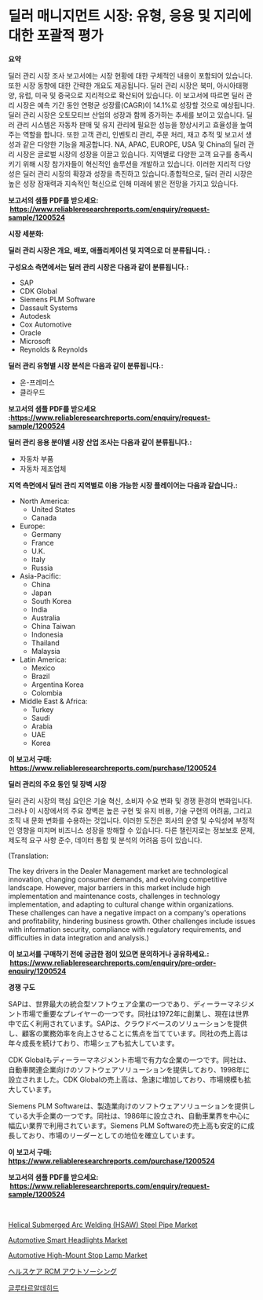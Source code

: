 <p><h1>딜러 매니지먼트 시장: 유형, 응용 및 지리에 대한 포괄적 평가</h1></p><p><strong>요약</strong></p>
<p><p>딜러 관리 시장 조사 보고서에는 시장 현황에 대한 구체적인 내용이 포함되어 있습니다. 또한 시장 동향에 대한 간략한 개요도 제공됩니다. 딜러 관리 시장은 북미, 아시아태평양, 유럽, 미국 및 중국으로 지리적으로 확산되어 있습니다. 이 보고서에 따르면 딜러 관리 시장은 예측 기간 동안 연평균 성장률(CAGR)이 14.1%로 성장할 것으로 예상됩니다.딜러 관리 시장은 오토모티브 산업의 성장과 함께 증가하는 추세를 보이고 있습니다. 딜러 관리 시스템은 자동차 판매 및 유지 관리에 필요한 성능을 향상시키고 효율성을 높여주는 역할을 합니다. 또한 고객 관리, 인벤토리 관리, 주문 처리, 재고 추적 및 보고서 생성과 같은 다양한 기능을 제공합니다. NA, APAC, EUROPE, USA 및 China의 딜러 관리 시장은 글로벌 시장의 성장을 이끌고 있습니다. 지역별로 다양한 고객 요구를 충족시키기 위해 시장 참가자들이 혁신적인 솔루션을 개발하고 있습니다. 이러한 지리적 다양성은 딜러 관리 시장의 확장과 성장을 촉진하고 있습니다.종합적으로, 딜러 관리 시장은 높은 성장 잠재력과 지속적인 혁신으로 인해 미래에 밝은 전망을 가지고 있습니다.</p></p>
<p><strong>보고서의 샘플 PDF를 받으세요: &nbsp;<a href="https://www.reliableresearchreports.com/enquiry/request-sample/1200524">https://www.reliableresearchreports.com/enquiry/request-sample/1200524</a></strong></p>
<p><strong>시장 세분화:</strong></p>
<p><strong> 딜러 관리 시장은 개요, 배포, 애플리케이션 및 지역으로 더 분류됩니다. :</strong></p>
<p><strong>구성요소 측면에서는 딜러 관리 시장은 다음과 같이 분류됩니다.:</strong></p>
<p><ul><li>SAP</li><li>CDK Global</li><li>Siemens PLM Software</li><li>Dassault Systems</li><li>Autodesk</li><li>Cox Automotive</li><li>Oracle</li><li>Microsoft</li><li>Reynolds & Reynolds</li></ul></p>
<p><strong> 딜러 관리 유형별 시장 분석은 다음과 같이 분류됩니다.:</strong></p>
<p><ul><li>온-프레미스</li><li>클라우드</li></ul></p>
<p><strong>보고서의 샘플 PDF를 받으세요 :<a href="https://www.reliableresearchreports.com/enquiry/request-sample/1200524">https://www.reliableresearchreports.com/enquiry/request-sample/1200524</a></strong></p>
<p><strong> 딜러 관리 응용 분야별 시장 산업 조사는 다음과 같이 분류됩니다.:</strong></p>
<p><ul><li>자동차 부품</li><li>자동차 제조업체</li></ul></p>
<p><strong>지역 측면에서 딜러 관리 지역별로 이용 가능한 시장 플레이어는 다음과 같습니다.:</strong></p>
<p><ul>
    <li>
        North America:
        <ul>
            <li>United States</li>
            <li>Canada</li>
        </ul>
    </li>
    <li>
        Europe:
        <ul>
            <li>Germany</li>
            <li>France</li>
            <li>U.K.</li>
            <li>Italy</li>
            <li>Russia</li>
        </ul>
    </li>
    <li>
        Asia-Pacific:
        <ul>
            <li>China</li>
            <li>Japan</li>
            <li>South Korea</li>
            <li>India</li>
            <li>Australia</li>
            <li>China Taiwan</li>
            <li>Indonesia</li>
            <li>Thailand</li>
            <li>Malaysia</li>
        </ul>
    </li>
    <li>
        Latin America:
        <ul>
            <li>Mexico</li>
            <li>Brazil</li>
            <li>Argentina Korea</li>
            <li>Colombia</li>
        </ul>
    </li>
    <li>
        Middle East & Africa:
        <ul>
            <li>Turkey</li>
            <li>Saudi</li>
            <li>Arabia</li>
            <li>UAE</li>
            <li>Korea</li>
        </ul>
    </li>
    </ul></p>
<p><strong>이 보고서 구매: &nbsp;<a href="https://www.reliableresearchreports.com/purchase/1200524">https://www.reliableresearchreports.com/purchase/1200524</a></strong></p>
<p><strong>딜러 관리의 주요 동인 및 장벽 시장</strong></p>
<p><p>딜러 관리 시장의 핵심 요인은 기술 혁신, 소비자 수요 변화 및 경쟁 환경의 변화입니다. 그러나 이 시장에서의 주요 장벽은 높은 구현 및 유지 비용, 기술 구현의 어려움, 그리고 조직 내 문화 변화를 수용하는 것입니다. 이러한 도전은 회사의 운영 및 수익성에 부정적인 영향을 미치며 비즈니스 성장을 방해할 수 있습니다. 다른 챌린지로는 정보보호 문제, 제도적 요구 사항 준수, 데이터 통합 및 분석의 어려움 등이 있습니다. </p><p>(Translation:</p><p>The key drivers in the Dealer Management market are technological innovation, changing consumer demands, and evolving competitive landscape. However, major barriers in this market include high implementation and maintenance costs, challenges in technology implementation, and adapting to cultural change within organizations. These challenges can have a negative impact on a company's operations and profitability, hindering business growth. Other challenges include issues with information security, compliance with regulatory requirements, and difficulties in data integration and analysis.)</p></p>
<p><strong>이 보고서를 구매하기 전에 궁금한 점이 있으면 문의하거나 공유하세요.: &nbsp;<a href="https://www.reliableresearchreports.com/enquiry/pre-order-enquiry/1200524">https://www.reliableresearchreports.com/enquiry/pre-order-enquiry/1200524</a></strong></p>
<p><strong>경쟁 구도</strong></p>
<p><p>SAPは、世界最大の統合型ソフトウェア企業の一つであり、ディーラーマネジメント市場で重要なプレイヤーの一つです。同社は1972年に創業し、現在は世界中で広く利用されています。SAPは、クラウドベースのソリューションを提供し、顧客の業務効率を向上させることに焦点を当てています。同社の売上高は年々成長を続けており、市場シェアも拡大しています。</p><p>CDK Globalもディーラーマネジメント市場で有力な企業の一つです。同社は、自動車関連企業向けのソフトウェアソリューションを提供しており、1998年に設立されました。CDK Globalの売上高は、急速に増加しており、市場規模も拡大しています。</p><p>Siemens PLM Softwareは、製造業向けのソフトウェアソリューションを提供している大手企業の一つです。同社は、1986年に設立され、自動車業界を中心に幅広い業界で利用されています。Siemens PLM Softwareの売上高も安定的に成長しており、市場のリーダーとしての地位を確立しています。</p></p>
<p><strong>이 보고서 구매: &nbsp; <a href="https://www.reliableresearchreports.com/purchase/1200524">https://www.reliableresearchreports.com/purchase/1200524</a></strong></p>
<p><strong>보고서의 샘플 PDF를 받으세요: &nbsp;<a href="https://www.reliableresearchreports.com/enquiry/request-sample/1200524">https://www.reliableresearchreports.com/enquiry/request-sample/1200524</a></strong><strong></strong></p>
<p>&nbsp;</p>
<p><p><a href="https://github.com/vimar16th/Market-Research-Report-List-3/blob/main/helical-submerged-arc-welding-hsaw-steel-pipe-market.md">Helical Submerged Arc Welding (HSAW) Steel Pipe Market</a></p><p><a href="https://issuu.com/reportprime-2/docs/automotive-smart-headlights-market-size-2030.pptx">Automotive Smart Headlights Market</a></p><p><a href="https://issuu.com/reportprime-2/docs/automotive-high-mount-stop-lamp-market-size-2030.p">Automotive High-Mount Stop Lamp Market</a></p><p><a href="https://github.com/zjkmgcs938405/Market-Research-Report-List-1/blob/main/4510833433.md">ヘルスケア RCM アウトソーシング</a></p><p><a href="https://github.com/vsnao330707/Market-Research-Report-List-1/blob/main/303819265.md">글루타르알데히드</a></p></p>